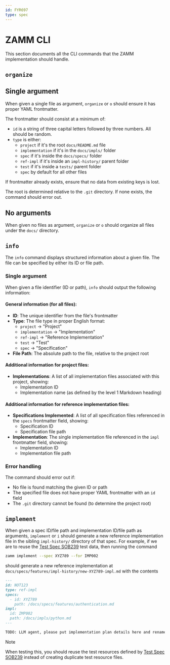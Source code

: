 ```yaml
---
id: FYR697
type: spec
---
```


# ZAMM CLI

This section documents all the CLI commands that the ZAMM implementation should handle.

## `organize`

## Single argument

When given a single file as argument, `organize` or `o` should ensure it has proper YAML frontmatter.

The frontmatter should consist at a minimum of:

- `id` is a string of three capital letters followed by three numbers. All should be random.
- `type` is either:
  - `project` if it's the root `docs/README.md` file
  - `implementation` if it's in the `docs/impls/` folder
  - `spec` if it's inside the `docs/specs/` folder
  - `ref-impl` if it's inside an `impl-history/` parent folder
  - `test` if it's inside a `tests/` parent folder
  - `spec` by default for all other files

If frontmatter already exists, ensure that no data from existing keys is lost.

The root is determined relative to the `.git` directory. If none exists, the command should error out.

## No arguments

When given no files as argument, `organize` or `o` should organize all files under the `docs/` directory.

## `info`

The `info` command displays structured information about a given file. The file can be specified by either its ID or file path.

### Single argument

When given a file identifier (ID or path), `info` should output the following information:

#### General information (for all files):

- **ID**: The unique identifier from the file's frontmatter
- **Type**: The file type in proper English format:
  - `project` → "Project"
  - `implementation` → "Implementation"
  - `ref-impl` → "Reference Implementation"
  - `test` → "Test"
  - `spec` → "Specification"
- **File Path**: The absolute path to the file, relative to the project root

#### Additional information for project files:

- **Implementations**: A list of all implementation files associated with this project, showing:
  - Implementation ID
  - Implementation name (as defined by the level 1 Markdown heading)

#### Additional information for reference implementation files:

- **Specifications Implemented**: A list of all specification files referenced in the `specs` frontmatter field, showing:
  - Specification ID
  - Specification file path
- **Implementation**: The single implementation file referenced in the `impl` frontmatter field, showing:
  - Implementation ID
  - Implementation file path

### Error handling

The command should error out if:

- No file is found matching the given ID or path
- The specified file does not have proper YAML frontmatter with an `id` field
- The `.git` directory cannot be found (to determine the project root)

## `implement`

When given a spec ID/file path and implementation ID/file path as arguments, `implement` or `i` should generate a new reference implementation file in the sibling `impl-history/` directory of that spec. For example, if we are to reuse the [Test Spec SOB239](./tests/info-command.md) test data, then running the command

```bash
zamm implement --spec XYZ789 --for IMP002
```

should generate a new reference implementation at `docs/specs/features/impl-history/new-XYZ789-impl.md` with the contents

```md
---
id: NOT123
type: ref-impl
specs:
  - id: XYZ789
    path: /docs/specs/features/authentication.md
impl:
  id: IMP002
  path: /docs/impls/python.md
---

TODO: LLM agent, please put implementation plan details here and rename this file as appropriate.
```

> [!NOTE]
> When testing this, you should reuse the test resources defined by [Test Spec SOB239](./tests/info-command.md) instead of creating duplicate test resource files.
